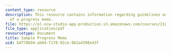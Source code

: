 ```yaml
---
content_type: resource
description: This resource contains information regarding guidelines on the format
  of a progress memo.
file: https://ol-ocw-studio-app-production.s3.amazonaws.com/courses/21g-232-advanced-speaking-and-critical-listening-skills-els-spring-2007/bd778b94ab84f17892ce9b2a4398e43f_MIT21G_232S07_progress_mem.pdf
file_type: application/pdf
resourcetype: Document
title: Sample Progress Memo
uid: bd778b94-ab84-f178-92ce-9b2a4398e43f
---
```

